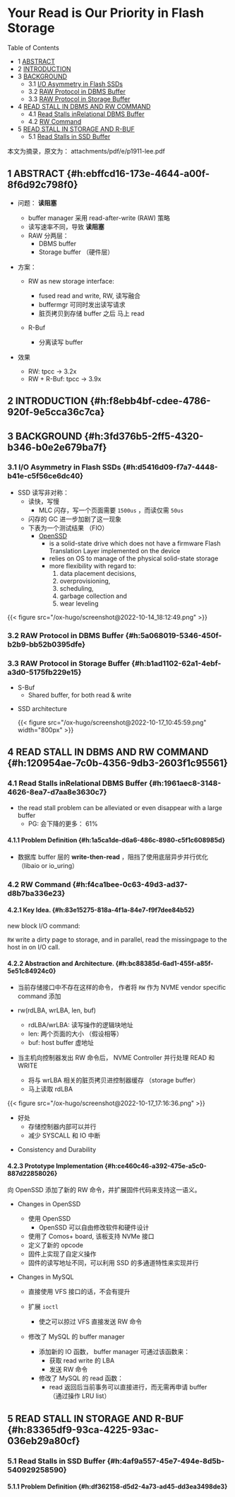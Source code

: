 # Your Read is Our Priority in Flash Storage


<div class="ox-hugo-toc toc has-section-numbers">

<div class="heading">Table of Contents</div>

- <span class="section-num">1</span> [ABSTRACT](#h:ebffcd16-173e-4644-a00f-8f6d92c798f0)
- <span class="section-num">2</span> [INTRODUCTION](#h:f8ebb4bf-cdee-4786-920f-9e5cca36c7ca)
- <span class="section-num">3</span> [BACKGROUND](#h:3fd376b5-2ff5-4320-b346-b0e2e679ba7f)
    - <span class="section-num">3.1</span> [I/O Asymmetry in Flash SSDs](#h:d5416d09-f7a7-4448-b41e-c5f56ce6dc40)
    - <span class="section-num">3.2</span> [RAW Protocol in DBMS Buffer](#h:5a068019-5346-450f-b2b9-bb52b0395dfe)
    - <span class="section-num">3.3</span> [RAW Protocol in Storage Buffer](#h:b1ad1102-62a1-4ebf-a3d0-5175fb229e15)
- <span class="section-num">4</span> [READ STALL IN DBMS AND RW COMMAND](#h:120954ae-7c0b-4356-9db3-2603f1c95561)
    - <span class="section-num">4.1</span> [Read Stalls inRelational DBMS Buffer](#h:1961aec8-3148-4626-8ea7-d7aa8e3630c7)
    - <span class="section-num">4.2</span> [RW Command](#h:f4ca1bee-0c63-49d3-ad37-d8b7ba336e23)
- <span class="section-num">5</span> [READ STALL IN STORAGE AND R-BUF](#h:83365df9-93ca-4225-93ac-036eb29a80cf)
    - <span class="section-num">5.1</span> [Read Stalls in SSD Buffer](#h:4af9a557-45e7-494e-8d5b-540929258590)

</div>
<!--endtoc-->


本文为摘录，原文为： attachments/pdf/e/p1911-lee.pdf



## <span class="section-num">1</span> ABSTRACT {#h:ebffcd16-173e-4644-a00f-8f6d92c798f0}

-   问题： **读阻塞**
    -   buffer manager 采用 read-after-write (RAW) 策略
    -   读写速率不同，导致 **读阻塞**
    -   RAW 分两层：
        -   DBMS buffer
        -   Storage buffer （硬件层）

-   方案：
    -   RW as new storage interface:
        -   fused read and write, RW, 读写融合
        -   buffermgr 可同时发出读写请求
        -   脏页拷贝到存储 buffer 之后 马上 read

    -   R-Buf
        -   分离读写 buffer

-   效果
    -   RW: tpcc -&gt; 3.2x
    -   RW + R-Buf: tpcc -&gt; 3.9x


## <span class="section-num">2</span> INTRODUCTION {#h:f8ebb4bf-cdee-4786-920f-9e5cca36c7ca}


## <span class="section-num">3</span> BACKGROUND {#h:3fd376b5-2ff5-4320-b346-b0e2e679ba7f}


### <span class="section-num">3.1</span> I/O Asymmetry in Flash SSDs {#h:d5416d09-f7a7-4448-b41e-c5f56ce6dc40}

-   SSD 读写非对称：
    -   读快，写慢
        -   MLC 闪存，写一个页面需要 `1500us` ，而读仅需 `50us`
    -   闪存的 GC 进一步加剧了这一现象
    -   下表为一个测试结果 （FIO）
        -   [OpenSSD](https://en.wikipedia.org/wiki/Open-channel_SSD)
            -   is a solid-state drive which does not have a firmware Flash Translation Layer implemented on the device
            -   relies on OS to manage of the physical solid-state storage
            -   more flexibility with regard to:
                1.  data placement decisions,
                2.  overprovisioning,
                3.  scheduling,
                4.  garbage collection and
                5.  wear leveling

<a id="figure--fig:screenshot@2022-10-14-18:12:49"></a>

{{< figure src="/ox-hugo/screenshot@2022-10-14_18:12:49.png" >}}


### <span class="section-num">3.2</span> RAW Protocol in DBMS Buffer {#h:5a068019-5346-450f-b2b9-bb52b0395dfe}


### <span class="section-num">3.3</span> RAW Protocol in Storage Buffer {#h:b1ad1102-62a1-4ebf-a3d0-5175fb229e15}

-   S-Buf
    -   Shared buffer, for both read &amp; write

<!--listend-->

-   SSD architecture

    <a id="figure--fig:screenshot@2022-10-17-10:45:59"></a>

    {{< figure src="/ox-hugo/screenshot@2022-10-17_10:45:59.png" width="800px" >}}


## <span class="section-num">4</span> READ STALL IN DBMS AND RW COMMAND {#h:120954ae-7c0b-4356-9db3-2603f1c95561}


### <span class="section-num">4.1</span> Read Stalls inRelational DBMS Buffer {#h:1961aec8-3148-4626-8ea7-d7aa8e3630c7}

-   the read stall problem can be alleviated or even disappear with a large buffer
    -   PG: 会下降的更多： 61%


#### <span class="section-num">4.1.1</span> Problem Definition {#h:1a5ca1de-d6a6-486c-8980-c5f1c608985d}

-   数据库 buffer 层的 **write-then-read** ，阻挡了使用底层异步并行优化 （libaio or io_uring）


### <span class="section-num">4.2</span> RW Command {#h:f4ca1bee-0c63-49d3-ad37-d8b7ba336e23}


#### <span class="section-num">4.2.1</span> Key Idea. {#h:83e15275-818a-4f1a-84e7-f9f7dee84b52}

new block I/O command:

`RW` write a dirty page to storage, and in parallel, read the missingpage to the host in on I/O call.


#### <span class="section-num">4.2.2</span> Abstraction and Architecture. {#h:bc88385d-6ad1-455f-a85f-5e51c84924c0}

-   当前存储接口中不存在这样的命令， 作者将 `RW` 作为 NVME vendor specific command 添加

-   rw(rdLBA, wrLBA, len, buf)
    -   rdLBA/wrLBA: 读写操作的逻辑块地址
    -   len: 两个页面的大小 （假设相等）
    -   buf: host buffer 虚地址

-   当主机向控制器发出 RW 命令后， NVME Controller 并行处理 READ 和 WRITE
    -   将与 wrLBA 相关的脏页拷贝进控制器缓存 （storage buffer）
    -   马上读取 rdLBA

<a id="figure--fig:screenshot@2022-10-17-17:16:36"></a>

{{< figure src="/ox-hugo/screenshot@2022-10-17_17:16:36.png" >}}

-   好处
    -   存储控制器内部可以并行
    -   减少 SYSCALL 和 IO 中断

<!--listend-->

-   Consistency and Durability


#### <span class="section-num">4.2.3</span> Prototype Implementation {#h:ce460c46-a392-475e-a5c0-887d22858026}

向 OpenSSD 添加了新的 RW 命令，并扩展固件代码来支持这一语义。

-   Changes in OpenSSD
    -   使用 OpenSSD
        -   OpenSSD 可以自由修改软件和硬件设计
    -   使用了 Comos+ board, 该板支持 NVMe 接口
    -   定义了新的 opcode
    -   固件上实现了自定义操作
    -   固件的读写地址不同，可以利用 SSD 的多通道特性来实现并行

-   Changes in MySQL
    -   直接使用 VFS 接口的话，不会有提升
    -   扩展 `ioctl`
        -   使之可以掠过 VFS 直接发送 RW 命令

    -   修改了 MySQL 的 buffer manager
        -   添加新的 IO 函数，  buffer manager 可通过该函数来：
            -   获取 read write 的 LBA
            -   发送 RW 命令
        -   修改了 MySQL 的 read 函数：
            -   read 返回后当前事务可以直接进行，而无需再申请 buffer <br />
                （通过操作 LRU list）


## <span class="section-num">5</span> READ STALL IN STORAGE AND R-BUF {#h:83365df9-93ca-4225-93ac-036eb29a80cf}


### <span class="section-num">5.1</span> Read Stalls in SSD Buffer {#h:4af9a557-45e7-494e-8d5b-540929258590}


#### <span class="section-num">5.1.1</span> Problem Definition {#h:df362158-d5d2-4a73-ad45-dd3ea3498de3}

